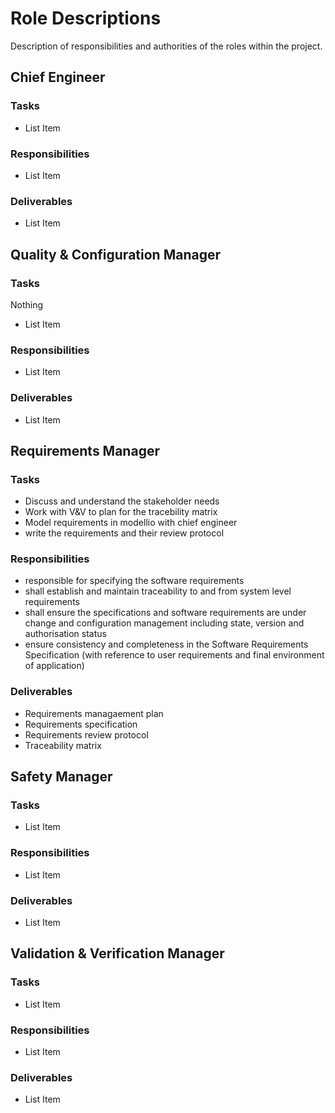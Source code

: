 <h1>Role Descriptions</h1>
Description of responsibilities and authorities of the roles within the project.

<h2>Chief Engineer</h2>
<h3>Tasks</h3>
<ul>
  <li>List Item</li>
</ul>
<h3>Responsibilities</h3>
<ul>
  <li>List Item</li>
</ul>
<h3>Deliverables</h3>
<ul>
  <li>List Item</li>
</ul>

<h2>Quality & Configuration Manager</h2>
<h3>Tasks</h3>
Nothing
<ul>
  <li>List Item</li>
</ul>
<h3>Responsibilities</h3>
<ul>
  <li>List Item</li>
</ul>
<h3>Deliverables</h3>
<ul>
  <li>List Item</li>
</ul>

<h2>Requirements Manager</h2>
<h3>Tasks</h3>
<ul>
<li>Discuss and understand the stakeholder needs
<li>Work with V&V to plan for the tracebility matrix</li>
<li>Model requirements in modellio with chief engineer</li>
<li>write the requirements and their review protocol</li>
  
</ul>
<h3>Responsibilities</h3>
<ul>
  <li>responsible for specifying the software requirements</li>
  <li>shall establish and maintain traceability to and from system level requirements</li>
  <li>shall ensure the specifications and software requirements are under change and configuration
management including state, version and authorisation status</li>
  <li>ensure consistency and completeness in the Software Requirements Specification (with reference
to user requirements and final environment of application)</li>

</ul>
<h3>Deliverables</h3>
<ul>
  <li>Requirements managaement plan</li>
  <li>Requirements specification</li>
  <li>Requirements review protocol</li>
  <li>Traceability matrix</li>

</ul>

<h2>Safety Manager</h2>
<h3>Tasks</h3>
<ul>
  <li>List Item</li>
</ul>
<h3>Responsibilities</h3>
<ul>
  <li>List Item</li>
</ul>
<h3>Deliverables</h3>
<ul>
  <li>List Item</li>
</ul>

<h2>Validation & Verification Manager</h2>
<h3>Tasks</h3>
<ul>
  <li>List Item</li>
</ul>
<h3>Responsibilities</h3>
<ul>
  <li>List Item</li>
</ul>
<h3>Deliverables</h3>
<ul>
  <li>List Item</li>
</ul>
